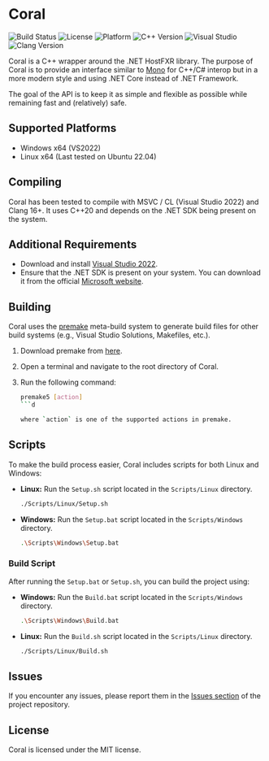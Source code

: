 # Coral

![Build Status](https://img.shields.io/badge/build-passing-brightgreen.svg)
![License](https://img.shields.io/badge/license-MIT-blue.svg)
![Platform](https://img.shields.io/badge/platform-Windows%20%7C%20Linux-lightgrey.svg)
![C++ Version](https://img.shields.io/badge/C%2B%2B-20-blue.svg)
![Visual Studio](https://img.shields.io/badge/Visual%20Studio-2022-blue.svg)
![Clang Version](https://img.shields.io/badge/Clang-16%2B-blue.svg)

Coral is a C++ wrapper around the .NET HostFXR library. The purpose of Coral is to provide an interface similar to [Mono](https://www.mono-project.com/) for C++/C# interop but in a more modern style and using .NET Core instead of .NET Framework.

The goal of the API is to keep it as simple and flexible as possible while remaining fast and (relatively) safe.

## Supported Platforms

-   Windows x64 (VS2022)
-   Linux x64 (Last tested on Ubuntu 22.04)

## Compiling

Coral has been tested to compile with MSVC / CL (Visual Studio 2022) and Clang 16+. It uses C++20 and depends on the .NET SDK being present on the system.

## Additional Requirements

-   Download and install [Visual Studio 2022](https://visualstudio.microsoft.com/downloads/).
-   Ensure that the .NET SDK is present on your system. You can download it from the official [Microsoft website](https://dotnet.microsoft.com/download).

## Building

Coral uses the [premake](https://premake.github.io/) meta-build system to generate build files for other build systems (e.g., Visual Studio Solutions, Makefiles, etc.).

1. Download premake from [here](https://premake.github.io/).
2. Open a terminal and navigate to the root directory of Coral.
3. Run the following command:

    ````sh
    premake5 [action]
    ```d

    where `action` is one of the supported actions in premake.
    ````

## Scripts

To make the build process easier, Coral includes scripts for both Linux and Windows:

-   **Linux:** Run the `Setup.sh` script located in the `Scripts/Linux` directory.

    ```sh
    ./Scripts/Linux/Setup.sh
    ```

-   **Windows:** Run the `Setup.bat` script located in the `Scripts/Windows` directory.

    ```sh
    .\Scripts\Windows\Setup.bat
    ```

### Build Script

After running the `Setup.bat` or `Setup.sh`, you can build the project using:

-   **Windows:** Run the `Build.bat` script located in the `Scripts/Windows` directory.

    ```sh
    .\Scripts\Windows\Build.bat
    ```

-   **Linux:** Run the `Build.sh` script located in the `Scripts/Linux` directory.

    ```sh
    ./Scripts/Linux/Build.sh
    ```

## Issues

If you encounter any issues, please report them in the [Issues section](https://github.com/NorthernL1ghts/Coral/issues) of the project repository.

## License

Coral is licensed under the MIT license.
